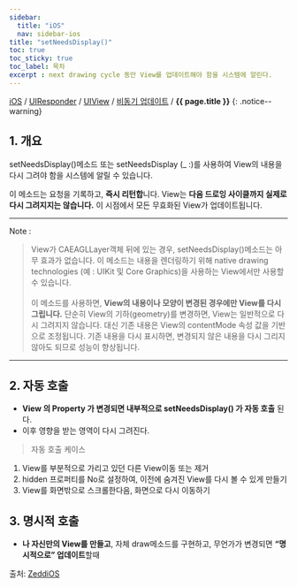 ```yaml
---
sidebar:
  title: "iOS"
  nav: sidebar-ios
title: "setNeedsDisplay()"
toc: true
toc_sticky: true
toc_label: 목차
excerpt : next drawing cycle 동안 View를 업데이트해야 함을 시스템에 알린다.
---
```

[iOS](/ios/) / [UIResponder](/ios/uiresponder/) / [UIView](/ios/uiresponder/uiview/)  / [비동기 업데이트](/ios/uiresponder/uiview/asyncupdate/) / **{{ page.title }}**
{: .notice--warning}

## 1. 개요
setNeedsDisplay()메소드 또는 setNeedsDisplay (_ :)를 사용하여 View의 내용을 다시 그려야 함을 시스템에 알릴 수 있습니다.

이 메소드는 요청을 기록하고, **즉시 리턴합**니다. View는 **다음 드로잉 사이클까지 실제로 다시 그려지지는 않습니다.** 이 시점에서 모든 무효화된 View가 업데이트됩니다.

---
Note :

>View가 CAEAGLLayer객체 뒤에 있는 경우, setNeedsDisplay()메소드는 아무 효과가 없습니다. 이 메소드는 내용을 렌더링하기 위해 native drawing technologies (예 : UIKit 및 Core Graphics)을 사용하는 View에서만 사용할 수 있습니다.<br/><br/>이 메소드를 사용하면, **View의 내용이나 모양이 변경된 경우에만 View를 다시 그립니다.** 단순히 View의 기하(geometry)를 변경하면, View는 일반적으로 다시 그려지지 않습니다. 대신 기존 내용은 View의 contentMode 속성 값을 기반으로 조정됩니다. 기존 내용을 다시 표시하면, 변경되지 않은 내용을 다시 그리지 않아도 되므로 성능이 향상됩니다.

---

## 2. 자동 호출
- **View 의 Property 가 변경되면 내부적으로 setNeedsDisplay() 가 자동 호출** 된다.
- 이후 영향을 받는 영역이 다시 그려진다.

>자동 호출 케이스
1. View를 부분적으로 가리고 있던 다른 View이동 또는 제거
2. hidden 프로퍼티를 No로 설정하여, 이전에 숨겨진 View를 다시 볼 수 있게 만들기
3. View를 화면밖으로 스크롤한다음, 화면으로 다시 이동하기

## 3. 명시적 호출
- **나 자신만의 View를 만들고**, 자체 draw메소드를 구현하고, 무언가가 변경되면 **“명시적으로” 업데이트**할때


출처: [ZeddiOS](https://zeddios.tistory.com/359)

